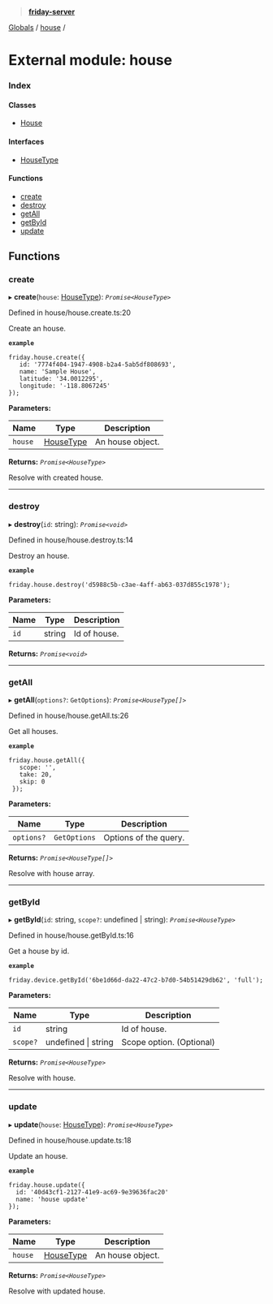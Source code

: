 > **[friday-server](../README.md)**

[Globals](../globals.md) / [house](house.md) /

# External module: house

### Index

#### Classes

* [House](../classes/house.house-1.md)

#### Interfaces

* [HouseType](../interfaces/house.housetype.md)

#### Functions

* [create](house.md#create)
* [destroy](house.md#destroy)
* [getAll](house.md#getall)
* [getById](house.md#getbyid)
* [update](house.md#update)

## Functions

###  create

▸ **create**(`house`: [HouseType](../interfaces/house.housetype.md)): *`Promise<HouseType>`*

Defined in house/house.create.ts:20

Create an house.

**`example`** 
````
friday.house.create({
   id: '7774f404-1947-4908-b2a4-5ab5df808693',
   name: 'Sample House',
   latitude: '34.0012295',
   longitude: '-118.8067245'
});
````

**Parameters:**

Name | Type | Description |
------ | ------ | ------ |
`house` | [HouseType](../interfaces/house.housetype.md) | An house object. |

**Returns:** *`Promise<HouseType>`*

Resolve with created house.

___

###  destroy

▸ **destroy**(`id`: string): *`Promise<void>`*

Defined in house/house.destroy.ts:14

Destroy an house.

**`example`** 
````
friday.house.destroy('d5988c5b-c3ae-4aff-ab63-037d855c1978');
````

**Parameters:**

Name | Type | Description |
------ | ------ | ------ |
`id` | string | Id of house. |

**Returns:** *`Promise<void>`*

___

###  getAll

▸ **getAll**(`options?`: `GetOptions`): *`Promise<HouseType[]>`*

Defined in house/house.getAll.ts:26

Get all houses.

**`example`** 
````
friday.house.getAll({
   scope: '',
   take: 20,
   skip: 0
 });
````

**Parameters:**

Name | Type | Description |
------ | ------ | ------ |
`options?` | `GetOptions` | Options of the query. |

**Returns:** *`Promise<HouseType[]>`*

Resolve with house array.

___

###  getById

▸ **getById**(`id`: string, `scope?`: undefined | string): *`Promise<HouseType>`*

Defined in house/house.getById.ts:16

Get a house by id.

**`example`** 
````
friday.device.getById('6be1d66d-da22-47c2-b7d0-54b51429db62', 'full');
````

**Parameters:**

Name | Type | Description |
------ | ------ | ------ |
`id` | string | Id of house. |
`scope?` | undefined \| string | Scope option. (Optional) |

**Returns:** *`Promise<HouseType>`*

Resolve with house.

___

###  update

▸ **update**(`house`: [HouseType](../interfaces/house.housetype.md)): *`Promise<HouseType>`*

Defined in house/house.update.ts:18

Update an house.

**`example`** 
````
friday.house.update({
  id: '40d43cf1-2127-41e9-ac69-9e39636fac20'
  name: 'house update'
});
````

**Parameters:**

Name | Type | Description |
------ | ------ | ------ |
`house` | [HouseType](../interfaces/house.housetype.md) | An house object. |

**Returns:** *`Promise<HouseType>`*

Resolve with updated house.